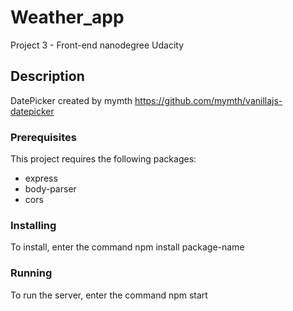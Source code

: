# Weather_app
Project 3 - Front-end nanodegree Udacity

## Description

DatePicker created by mymth https://github.com/mymth/vanillajs-datepicker 

### Prerequisites

This project requires the following packages:

 * express 
 * body-parser
 * cors

### Installing

To install, enter the command npm install package-name

### Running

To run the server, enter the command npm start
